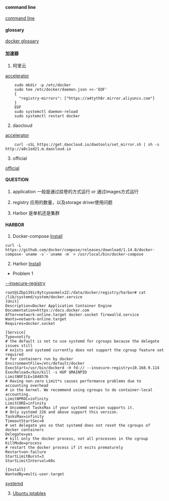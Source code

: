 #### command line

[command line](https://docs.docker.com/edge/engine/reference/commandline/docker/#description)

#### glossary

[docker glossary](https://docs.docker.com/glossary/)

#### 加速器

1. 阿里云

[accelerator](https://cr.console.aliyun.com/?spm=5176.1971733.0.2.394b9fbdbpnsBY#/accelerator)

~~~
    sudo mkdir -p /etc/docker
    sudo tee /etc/docker/daemon.json <<-'EOF'
    {
      "registry-mirrors": ["https://a4tyth8r.mirror.aliyuncs.com"]
    }
    EOF
    sudo systemctl daemon-reload
    sudo systemctl restart docker
~~~

2. daocloud

[accelerator](https://www.daocloud.io/mirror#accelerator-doc)

~~~
    curl -sSL https://get.daocloud.io/daotools/set_mirror.sh | sh -s http://a8c1ed21.m.daocloud.io
~~~


3. official

[official](https://docs.docker.com/registry/recipes/mirror/#use-case-the-china-registry-mirror)


#### QUESTION

1. application 一般是通过挂卷的方式运行 or 通过images方式运行

2. registry 应用的数量，以及storage driver使用问题

3. Harbor 是单机还是集群

#### HARBOR

1. Docker-compose [Install](https://github.com/docker/compose/releases)
~~~
curl -L https://github.com/docker/compose/releases/download/1.14.0/docker-compose-`uname -s`-`uname -m` > /usr/local/bin/docker-compose
~~~

2. Harbor [Install](https://github.com/vmware/harbor/blob/master/docs/installation_guide.md)

* Problem 1 

[--insecure-registry](http://www.cnblogs.com/jackluo/p/5582329.html)
~~~
root@iZbp139ic9ytcyoavmelx2Z:/data/docker/registry/harbor# cat /lib/systemd/system/docker.service 
[Unit]
Description=Docker Application Container Engine
Documentation=https://docs.docker.com
After=network-online.target docker.socket firewalld.service
Wants=network-online.target
Requires=docker.socket

[Service]
Type=notify
# the default is not to use systemd for cgroups because the delegate issues still
# exists and systemd currently does not support the cgroup feature set required
# for containers run by docker
EnvironmentFile=/etc/default/docker
ExecStart=/usr/bin/dockerd -H fd:// --insecure-registry=10.168.9.114
ExecReload=/bin/kill -s HUP $MAINPID
LimitNOFILE=1048576
# Having non-zero Limit*s causes performance problems due to accounting overhead
# in the kernel. We recommend using cgroups to do container-local accounting.
LimitNPROC=infinity
LimitCORE=infinity
# Uncomment TasksMax if your systemd version supports it.
# Only systemd 226 and above support this version.
TasksMax=infinity
TimeoutStartSec=0
# set delegate yes so that systemd does not reset the cgroups of docker containers
Delegate=yes
# kill only the docker process, not all processes in the cgroup
KillMode=process
# restart the docker process if it exits prematurely
Restart=on-failure
StartLimitBurst=3
StartLimitInterval=60s

[Install]
WantedBy=multi-user.target

~~~
[systemd](https://docs.docker.com/engine/admin/systemd/#httphttps-proxy)

3. [Ubuntu iptables](http://www.cnblogs.com/general0878/p/5757377.html)
